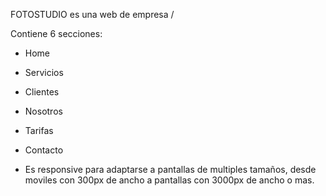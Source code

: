 FOTOSTUDIO es una web de empresa /

Contiene 6 secciones:
- Home
- Servicios
- Clientes
- Nosotros
- Tarifas
- Contacto

- Es responsive para adaptarse a pantallas de multiples tamaños, desde moviles con 300px de ancho
a pantallas con 3000px de ancho o mas.


